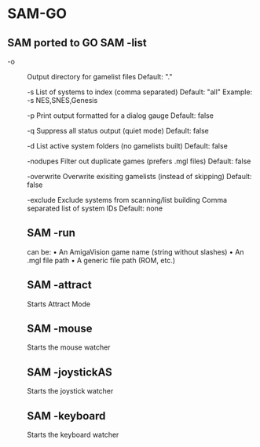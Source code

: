 # SAM-GO
SAM ported to GO
SAM -list <flags>
-----------

-o <dir>         Output directory for gamelist files
                 Default: "."

-s <systems>     List of systems to index (comma separated)
                 Default: "all"
                 Example: -s NES,SNES,Genesis

-p               Print output formatted for a dialog gauge
                 Default: false

-q               Suppress all status output (quiet mode)
                 Default: false

-d               List active system folders (no gamelists built)
                 Default: false

-nodupes         Filter out duplicate games (prefers .mgl files)
                 Default: false
				 
-overwrite		 Overwrite exisiting gamelists (instead of skipping)
				 Default: false
				 
-exclude <sys>   Exclude systems from scanning/list building
                 Comma separated list of system IDs
                 Default: none

SAM -run <target>
-----------

  <target> can be:
    • An AmigaVision game name (string without slashes)
    • An .mgl file path
    • A generic file path (ROM, etc.)
	
	
SAM -attract
-----------
Starts Attract Mode

SAM -mouse
-----------
Starts the mouse watcher

SAM -joystickAS
-----------
Starts the joystick watcher

SAM -keyboard
-----------
Starts the keyboard watcher

